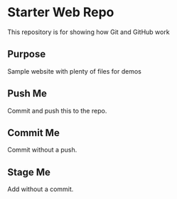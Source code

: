 # Starter Web Repo

This repository is for showing how Git and GitHub work

## Purpose

Sample website with plenty of files for demos

## Push Me
Commit and push this to the repo.

## Commit Me
Commit without a push.

## Stage Me
Add without a commit.